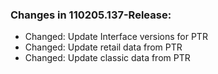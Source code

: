 ### Changes in 110205.137-Release:

- Changed: Update Interface versions for PTR
- Changed: Update retail data from PTR
- Changed: Update classic data from PTR

